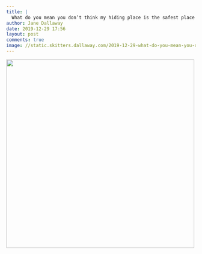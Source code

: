 ```yaml
---
title: |
  What do you mean you don’t think my hiding place is the safest place in the world?
author: Jane Dallaway
date: 2019-12-29 17:56
layout: post
comments: true
image: //static.skitters.dallaway.com/2019-12-29-what-do-you-mean-you-don-t-think-my-hiding-place-is-the-safest-place-in-the-world-thumb-1-IMG-0042.JPG
---
```


<div>
        <a href="//static.skitters.dallaway.com/2019-12-29-what-do-you-mean-you-don-t-think-my-hiding-place-is-the-safest-place-in-the-world-fullsize-1-IMG-0042.JPG">
          <img src="//static.skitters.dallaway.com/2019-12-29-what-do-you-mean-you-don-t-think-my-hiding-place-is-the-safest-place-in-the-world-thumb-1-IMG-0042.JPG" width="500" height="500"/>
        </a>
      </div>


  
      